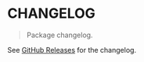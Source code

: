 # CHANGELOG

> Package changelog.

See [GitHub Releases](https://github.com/stdlib-js/iter-replicate/releases) for the changelog.